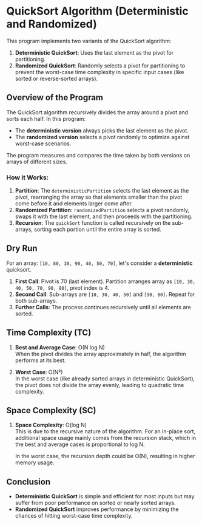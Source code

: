 # QuickSort Algorithm (Deterministic and Randomized)

This program implements two variants of the QuickSort algorithm:
1. **Deterministic QuickSort**: Uses the last element as the pivot for partitioning.
2. **Randomized QuickSort**: Randomly selects a pivot for partitioning to prevent the worst-case time complexity in specific input cases (like sorted or reverse-sorted arrays).

## Overview of the Program

The QuickSort algorithm recursively divides the array around a pivot and sorts each half. In this program:
- The **deterministic version** always picks the last element as the pivot.
- The **randomized version** selects a pivot randomly to optimize against worst-case scenarios.

The program measures and compares the time taken by both versions on arrays of different sizes.

### How it Works:
1. **Partition**: The `deterministicPartition` selects the last element as the pivot, rearranging the array so that elements smaller than the pivot come before it and elements larger come after.
2. **Randomized Partition**: `randomizedPartition` selects a pivot randomly, swaps it with the last element, and then proceeds with the partitioning.
3. **Recursion**: The `quickSort` function is called recursively on the sub-arrays, sorting each portion until the entire array is sorted.

## Dry Run

For an array: `[10, 80, 30, 90, 40, 50, 70]`, let's consider a **deterministic** quicksort.

1. **First Call**: Pivot is 70 (last element). Partition arranges array as `[10, 30, 40, 50, 70, 90, 80]`, pivot index is 4.
2. **Second Call**: Sub-arrays are `[10, 30, 40, 50]` and `[90, 80]`. Repeat for both sub-arrays.
3. **Further Calls**: The process continues recursively until all elements are sorted.

## Time Complexity (TC)

1. **Best and Average Case**: O(N log N)  
   When the pivot divides the array approximately in half, the algorithm performs at its best.
   
2. **Worst Case**: O(N²)  
   In the worst case (like already sorted arrays in deterministic QuickSort), the pivot does not divide the array evenly, leading to quadratic time complexity.

## Space Complexity (SC)

1. **Space Complexity**: O(log N)  
   This is due to the recursive nature of the algorithm. For an in-place sort, additional space usage mainly comes from the recursion stack, which in the best and average cases is proportional to log N.
   
   In the worst case, the recursion depth could be O(N), resulting in higher memory usage.

## Conclusion

- **Deterministic QuickSort** is simple and efficient for most inputs but may suffer from poor performance on sorted or nearly sorted arrays.
- **Randomized QuickSort** improves performance by minimizing the chances of hitting worst-case time complexity.

